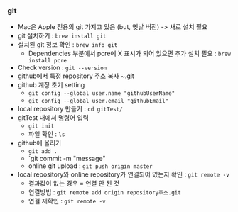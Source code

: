 ### git

- Mac은 Apple 전용의 git 가지고 있음 (but, 옛날 버전) -> 새로 설치 필요
- git 설치하기 : `brew install git`
- 설치된 git 정보 확인 : `brew info git`
  - Dependencies 부분에서 pcre에 X 표시가 되어 있으면 추가 설치 필요 : `brew install pcre`
- Check version : `git --version`
- github에서 특정 repository 주소 복사 ~.git
- github 계정 초기 setting
  - `git config --global user.name "githubUserName"`
  - `git config --global user.email "githubEmail"`
- local repository 만들기 : `cd gitTest/`
- gitTest 내에서 명령어 입력
  - `git init`
  - 파일 확인 : `ls`
- github에 올리기
  - `git add .`
  - `git commit -m "message"
  - online git upload : `git push origin master`
- local repository와 online repository가 연결되어 있는지 확인 : `git remote -v`
  - 결과값이 없는 경우 = 연결 안 된 것
  - 연결방법 : `git remote add origin repository주소.git`
  - 연결 재확인 : `git remote -v`
 
